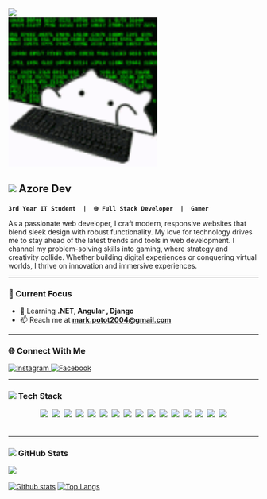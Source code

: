 <!-- BANNER SECTION -->
<div align="left">
  <img src="https://media4.giphy.com/media/v1.Y2lkPTc5MGI3NjExN280em9vcnRtdTBzbTU1YzcwMHQ0bzE2a3o4cTljbmd3cG84cnhvOSZlcD12MV9pbnRlcm5hbF9naWZfYnlfaWQmY3Q9Zw/kkwwub0ANo8wm2hXwE/giphy.gif" height="300">
  &nbsp;&nbsp;&nbsp;&nbsp;&nbsp;&nbsp;&nbsp;&nbsp;&nbsp;&nbsp;&nbsp;&nbsp;&nbsp;&nbsp;&nbsp;&nbsp;&nbsp;&nbsp;&nbsp;&nbsp;&nbsp;&nbsp;&nbsp;&nbsp;&nbsp;&nbsp;&nbsp;&nbsp;&nbsp;&nbsp;&nbsp;&nbsp;&nbsp;&nbsp;&nbsp;&nbsp;&nbsp;&nbsp;&nbsp;&nbsp;&nbsp;&nbsp;&nbsp;&nbsp;&nbsp;&nbsp;&nbsp;&nbsp;&nbsp;&nbsp;&nbsp;&nbsp;&nbsp;&nbsp;&nbsp;&nbsp;&nbsp;&nbsp;&nbsp;&nbsp;&nbsp;&nbsp;&nbsp;&nbsp;&nbsp;&nbsp;&nbsp;&nbsp;
  <img src="https://github.com/Mark20042/Mark20042/blob/main/hackir.gif?raw=true" height="300">
</div>



<!-- ABOUT ME SECTION WITH ANIMATION -->
## <img src="https://media.giphy.com/media/hvRJCLFzcasrR4ia7z/giphy.gif" width="25px"> Azore Dev
**`3rd Year IT Student  |  🌐 Full Stack Developer  |  Gamer`**
<div align="left">
  <p>
As a passionate web developer, I craft modern, responsive websites that blend sleek design with robust functionality. My love for technology drives me to stay ahead of the latest trends and tools in web development. I channel my problem-solving skills into gaming, where strategy and creativity collide. Whether building digital experiences or conquering virtual worlds, I thrive on innovation and immersive experiences.
  </p>
  </div>

  
  ---

  
### 🎯 Current Focus

- 🌱 Learning **.NET, Angular , Django**  
- 📫 Reach me at **mark.potot2004@gmail.com**  




---
### 🌐 Connect With Me
<div align="left">
  <a href="https://www.instagram.com/azorezxc" target="_blank">
    <img src="https://img.shields.io/badge/Instagram-E4405F?logo=instagram&logoColor=white&style=for-the-badge" height="30" alt="Instagram">
  </a>
  <a href="https://www.facebook.com/makoyjoseph.minor" target="_blank">
    <img src="https://img.shields.io/badge/Facebook-1877F2?logo=facebook&logoColor=white&style=for-the-badge" height="30" alt="Facebook">
  </a>
</div>

---

### <img src="https://media2.giphy.com/media/QssGEmpkyEOhBCb7e1/giphy.gif?cid=ecf05e47a0n3gi1bfqntqmob8g9aid1oyj2wr3ds3mg700bl&rid=giphy.gif" width="25px">  Tech Stack
<div align="center" style="display: flex; flex-wrap: wrap; gap: 8px; justify-content: center;">

  <img src="https://img.shields.io/badge/HTML5-E34F26?style=flat-square&logo=html5&logoColor=white" height="40">
  <img src="https://img.shields.io/badge/CSS3-1572B6?style=flat-square&logo=css3&logoColor=white" height="40">
  <img src="https://img.shields.io/badge/Tailwind_CSS-38B2AC?style=flat-square&logo=tailwind-css&logoColor=white" height="40">
  <img src="https://img.shields.io/badge/C%23-239120?style=flat-square&logo=c-sharp&logoColor=white" height="40">
  <img src="https://img.shields.io/badge/Java-ED8B00?style=flat-square&logo=openjdk&logoColor=white" height="40">
  <img src="https://img.shields.io/badge/JavaScript-F7DF1E?style=flat-square&logo=javascript&logoColor=black" height="40">
  <img src="https://img.shields.io/badge/Angular-DD0031?style=flat-square&logo=angular&logoColor=white" height="40">
  <img src="https://img.shields.io/badge/Svelte-FF3E00?style=flat-square&logo=svelte&logoColor=white" height="40">
  <img src="https://img.shields.io/badge/React-61DAFB?style=flat-square&logo=react&logoColor=black" height="40">
  <img src="https://img.shields.io/badge/.NET-512BD4?style=flat-square&logo=dotnet&logoColor=white" height="40">
  <img src="https://img.shields.io/badge/MySQL-4479A1?style=flat-square&logo=mysql&logoColor=white" height="40">
  <img src="https://img.shields.io/badge/Microsoft_SQL_Server-CC2927?style=flat-square&logo=microsoft-sql-server&logoColor=white" height="40">
  <img src="https://img.shields.io/badge/Git-F05032?style=flat-square&logo=git&logoColor=white" height="40">
  <img src="https://img.shields.io/badge/Figma-F24E1E?style=flat-square&logo=figma&logoColor=white" height="40">
  <img src="https://img.shields.io/badge/Python-3776AB?style=flat-square&logo=python&logoColor=white" height="40">
  <img src="https://img.shields.io/badge/Django-092E20?style=flat-square&logo=django&logoColor=white" height="40">

</div>

 
---


<!-- GITHUB STATS WITH ANIMATIONS -->
### <img src="https://media.giphy.com/media/iY8CRBdQXODJSCERIr/giphy.gif" width="25px"> GitHub Stats
![](https://github-profile-trophy.vercel.app/?username=Mark20042&theme=radical&no-frame=true&no-bg=false&margin-w=4)

  <a href="#">![Github stats](https://github-readme-stats.vercel.app/api?username=Mark20042&theme=blueberry&count_private=true&hide_border=true&line_height=20)</a>
  <a href="#">![Top Langs](https://github-readme-stats.vercel.app/api/top-langs/?username=Mark20042&layout=compact&theme=blueberry&count_private=true&hide_border=true)</a>

